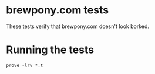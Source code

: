 # brewpony.com tests

These tests verify that brewpony.com doesn't look borked.

# Running the tests

    prove -lrv *.t
